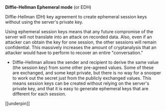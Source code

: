 **Diffie-Hellman Ephemeral mode** (or EDH)

Diffie-Hellman (DH) key agreement to create ephemeral session keys without using the server's private key.

Using ephemeral session keys means that any future compromise of the server will not translate into an attack on recorded data. Also, even if an attacker can obtain the key for one session, the other sessions will remain confidential. This massively increases the amount of cryptanalysis that an attacker would have to perform to recover an entire "conversation."

- Diffie-Hellman allows the sender and recipient to derive the same value (the session key) from some other pre-agreed values. Some of these are exchanged, and some kept private, but there is no way for a snooper to work out the secret just from the publicly exchanged values. This means session keys can be created without relying on the server's private key, and that it is easy to generate ephemeral keys that are different for each session.

[[underpin]]